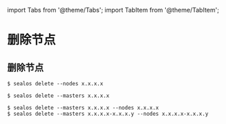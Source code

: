 import Tabs from '@theme/Tabs';
import TabItem from '@theme/TabItem';

# 删除节点

## 删除节点

<Tabs groupId="imageNum">
  <TabItem value="single" label="节点" default>

```shell
$ sealos delete --nodes x.x.x.x
```

  </TabItem>

  <TabItem value="multiple" label="Master 节点" default>

```shell
$ sealos delete --masters x.x.x.x
```

  </TabItem>

  <TabItem value="both" label="节点和 Master 节点" default>

```shell
$ sealos delete --masters x.x.x.x --nodes x.x.x.x
$ sealos delete --masters x.x.x.x-x.x.x.y --nodes x.x.x.x-x.x.x.y
```

  </TabItem>

</Tabs>
